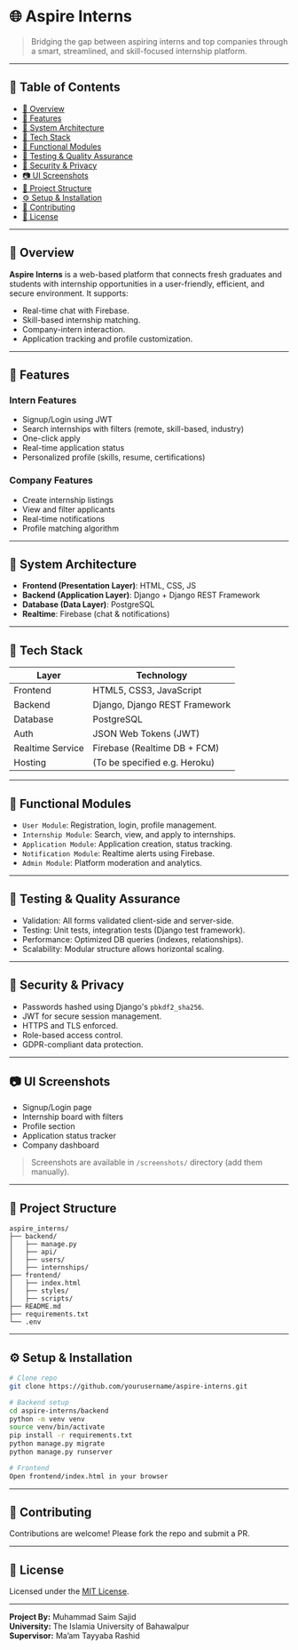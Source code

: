 # 🌐 Aspire Interns

> Bridging the gap between aspiring interns and top companies through a smart, streamlined, and skill-focused internship platform.

---

## 📘 Table of Contents

- [📌 Overview](#-overview)
- [🎯 Features](#-features)
- [🧠 System Architecture](#-system-architecture)
- [🚀 Tech Stack](#-tech-stack)
- [🧩 Functional Modules](#-functional-modules)
- [🧪 Testing & Quality Assurance](#-testing--quality-assurance)
- [🔐 Security & Privacy](#-security--privacy)
- [📷 UI Screenshots](#-ui-screenshots)
- [📂 Project Structure](#-project-structure)
- [⚙️ Setup & Installation](#️-setup--installation)
- [👥 Contributing](#-contributing)
- [📝 License](#-license)

---

## 📌 Overview

**Aspire Interns** is a web-based platform that connects fresh graduates and students with internship opportunities in a user-friendly, efficient, and secure environment. It supports:

- Real-time chat with Firebase.
- Skill-based internship matching.
- Company-intern interaction.
- Application tracking and profile customization.

---

## 🎯 Features

### Intern Features
- Signup/Login using JWT
- Search internships with filters (remote, skill-based, industry)
- One-click apply
- Real-time application status
- Personalized profile (skills, resume, certifications)

### Company Features
- Create internship listings
- View and filter applicants
- Real-time notifications
- Profile matching algorithm

---

## 🧠 System Architecture

- **Frontend (Presentation Layer)**: HTML, CSS, JS
- **Backend (Application Layer)**: Django + Django REST Framework
- **Database (Data Layer)**: PostgreSQL
- **Realtime**: Firebase (chat & notifications)

---

## 🚀 Tech Stack

| Layer            | Technology                     |
|------------------|--------------------------------|
| Frontend         | HTML5, CSS3, JavaScript        |
| Backend          | Django, Django REST Framework  |
| Database         | PostgreSQL                     |
| Auth             | JSON Web Tokens (JWT)          |
| Realtime Service | Firebase (Realtime DB + FCM)   |
| Hosting          | (To be specified e.g. Heroku)  |

---

## 🧩 Functional Modules

- `User Module`: Registration, login, profile management.
- `Internship Module`: Search, view, and apply to internships.
- `Application Module`: Application creation, status tracking.
- `Notification Module`: Realtime alerts using Firebase.
- `Admin Module`: Platform moderation and analytics.

---

## 🧪 Testing & Quality Assurance

- Validation: All forms validated client-side and server-side.
- Testing: Unit tests, integration tests (Django test framework).
- Performance: Optimized DB queries (indexes, relationships).
- Scalability: Modular structure allows horizontal scaling.

---

## 🔐 Security & Privacy

- Passwords hashed using Django's `pbkdf2_sha256`.
- JWT for secure session management.
- HTTPS and TLS enforced.
- Role-based access control.
- GDPR-compliant data protection.

---

## 📷 UI Screenshots

- Signup/Login page
- Internship board with filters
- Profile section
- Application status tracker
- Company dashboard

> Screenshots are available in `/screenshots/` directory (add them manually).

---

## 📂 Project Structure

```plaintext
aspire_interns/
├── backend/
│   ├── manage.py
│   ├── api/
│   ├── users/
│   ├── internships/
├── frontend/
│   ├── index.html
│   ├── styles/
│   ├── scripts/
├── README.md
├── requirements.txt
└── .env
```

---

## ⚙️ Setup & Installation

```bash
# Clone repo
git clone https://github.com/yourusername/aspire-interns.git

# Backend setup
cd aspire-interns/backend
python -m venv venv
source venv/bin/activate
pip install -r requirements.txt
python manage.py migrate
python manage.py runserver

# Frontend
Open frontend/index.html in your browser
```

---

## 👥 Contributing

Contributions are welcome! Please fork the repo and submit a PR.

---

## 📝 License

Licensed under the [MIT License](LICENSE).

---

**Project By:** Muhammad Saim Sajid  
**University:** The Islamia University of Bahawalpur  
**Supervisor:** Ma’am Tayyaba Rashid
